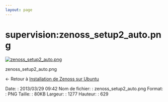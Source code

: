```yaml
---
layout: page
---
```


supervision:zenoss\_setup2\_auto.png
====================================

[![zenoss\_setup2\_auto.png](..//assets/media/supervision/zenoss_setup2_auto.png@cache=&w=900&h=443 "zenoss_setup2_auto.png")](..//assets/media/supervision/zenoss_setup2_auto.png@cache= "Afficher le fichier original")

zenoss\_setup2\_auto.png

← Retour à [Installation de Zenoss sur
Ubuntu](../../zenoss/zenoss-ubuntu-install.html "zenoss:zenoss-ubuntu-install")

Date:
:   2013/03/29 09:42
Nom de fichier:
:   zenoss\_setup2\_auto.png
Format:
:   PNG
Taille:
:   80KB
Largeur:
:   1277
Hauteur:
:   629

